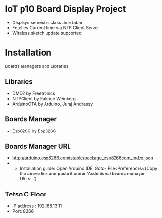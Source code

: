 
# IoT p10 Board Display Project
* Displays semester class time table
* Fetches Current time via NTP Client Server
* Wireless sketch update supported  



# Installation

Boards Managers and Libraries

## Libraries
  + DMD2 by Freetronics
  + NTPClient by Fabrice Weinberg
  + ArduinoOTA by Arduino, Juraj Andrassy
## Boards Manager
  + Esp8266 by Esp8266
## Boards Manager URL
+ http://arduino.esp8266.com/stable/package_esp8266com_index.json
+ + Installation guide: Open Arduino IDE, Goto- File<Preferences<(Copy the above link and paste it under 'Addditional boards manager URLs:..')  
## Tetso C Floor
 + IP address : 192.168.13.11
 +  Port: 8266


    
